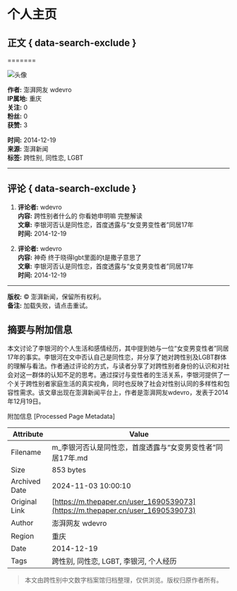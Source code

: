 # 个人主页

## 正文 { data-search-exclude }

=======

![头像](https://file.thepaper.cn/clt/img/defHeadNew.png)

**作者:** 澎湃网友 wdevro  
**IP属地:** 重庆  
**关注:** 0  
**粉丝:** 0  
**获赞:** 3  

**时间:** 2014-12-19  
**来源:** 澎湃新闻  
**标签:** 跨性别, 同性恋, LGBT  

---

## 评论 { data-search-exclude }

1. **评论者:** wdevro  
   **内容:** 跨性别者什么的 你看她申明嘛 完整解读  
   **文章:** 李银河否认是同性恋，首度透露与“女变男变性者”同居17年  
   **时间:** 2014-12-19  
   
2. **评论者:** wdevro  
   **内容:** 神奇 终于晓得lgbt里面的t是撒子意思了  
   **文章:** 李银河否认是同性恋，首度透露与“女变男变性者”同居17年  
   **时间:** 2014-12-19  

---

**版权:** © 澎湃新闻，保留所有权利。  
**备注:** 加载失败，请点击重试。

## 摘要与附加信息

<!-- tcd_abstract -->
本文讨论了李银河的个人生活和感情经历，其中提到她与一位“女变男变性者”同居17年的事实。李银河在文中否认自己是同性恋，并分享了她对跨性别及LGBT群体的理解与看法。作者通过评论的方式，与读者分享了对跨性别者身份的认识和对社会对这一群体的认知不足的思考。通过探讨与变性者的生活关系，李银河提供了一个关于跨性别者家庭生活的真实视角，同时也反映了社会对性别认同的多样性和包容性需求。该文章出现在澎湃新闻平台上，作者是澎湃网友wdevro，发表于2014年12月19日。
<!-- tcd_abstract_end -->

附加信息 [Processed Page Metadata]

| Attribute       | Value                                  |
|-----------------|----------------------------------------|
| Filename        | m_李银河否认是同性恋，首度透露与“女变男变性者”同居17年.md                             |
| Size            | 853 bytes                           |
| Archived Date   | 2024-11-03 10:00:10                             |
| Original Link   | [https://m.thepaper.cn/user_1690539073](https://m.thepaper.cn/user_1690539073)                       |
| Author          | 澎湃网友 wdevro                               |
| Region          | 重庆                               |
| Date            | 2014-12-19                                 |
| Tags            | 跨性别, 同性恋, LGBT, 李银河, 个人经历                                 |
>
> 本文由跨性别中文数字档案馆归档整理，仅供浏览。版权归原作者所有。
>